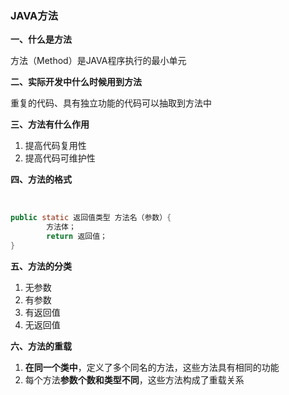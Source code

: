 ### JAVA方法

**一、什么是方法**

方法（Method）是JAVA程序执行的最小单元

**二、实际开发中什么时候用到方法**

重复的代码、具有独立功能的代码可以抽取到方法中

**三、方法有什么作用**

1. 提高代码复用性
2. 提高代码可维护性

**四、方法的格式**

​	

```java
public static 返回值类型 方法名（参数）{
    	方法体；
        return 返回值；
}
```

**五、方法的分类**

1. 无参数
2. 有参数
3. 有返回值
4. 无返回值

**六、方法的重载**

1. **在同一个类中**，定义了多个同名的方法，这些方法具有相同的功能
2. 每个方法**参数个数和类型不同**，这些方法构成了重载关系

